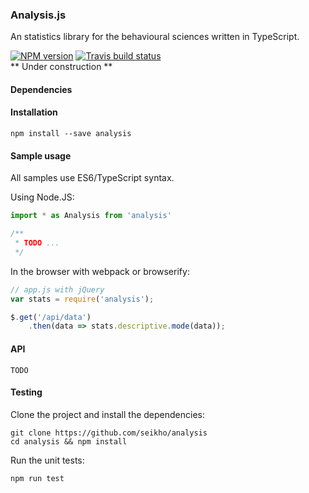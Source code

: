 ### Analysis.js
An statistics library for the behavioural sciences written in TypeScript.  

[![NPM version](http://img.shields.io/npm/v/analysis.svg?style=flat)](https://www.npmjs.org/package/analysis)
[![Travis build status](http://img.shields.io/travis/Seikho/analysis/master.svg?style=flat)](https://travis-ci.org/Seikho/analysis)  
** Under construction **    

#### Dependencies

#### Installation
```
npm install --save analysis
```

#### Sample usage
All samples use ES6/TypeScript syntax.

Using Node.JS:
```javascript
import * as Analysis from 'analysis'

/** 
 * TODO ...
 */
```

In the browser with webpack or browserify:
```javascript
// app.js with jQuery
var stats = require('analysis');

$.get('/api/data')
    .then(data => stats.descriptive.mode(data));
```

#### API

```
TODO
```

#### Testing

Clone the project and install the dependencies:
```
git clone https://github.com/seikho/analysis
cd analysis && npm install
```

Run the unit tests:
```
npm run test
```